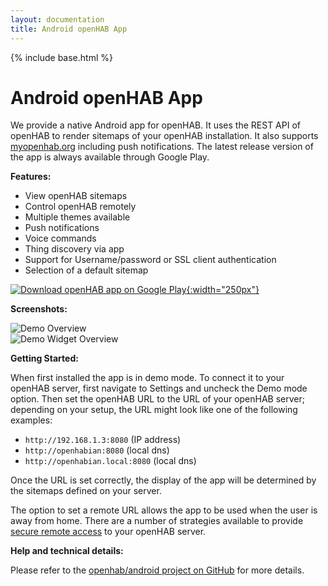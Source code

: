 ```yaml
---
layout: documentation
title: Android openHAB App
---
```


{% include base.html %}

# Android openHAB App

We provide a native Android app for openHAB.
It uses the REST API of openHAB to render sitemaps of your openHAB installation.
It also supports [myopenhab.org](http://www.myopenhab.org) including push notifications.
The latest release version of the app is always available through Google Play.

**Features:**

* View openHAB sitemaps
* Control openHAB remotely
* Multiple themes available
* Push notifications
* Voice commands
* Thing discovery via app
* Support for Username/password or SSL client authentication
* Selection of a default sitemap

[![Download openHAB app on Google Play](images/google-play-badge.png){:width="250px"}](https://play.google.com/store/apps/details?id=org.openhab.habdroid)

**Screenshots:**

<div class="row">
  <div class="col s12 m5"><img src="images/android_01.png" alt="Demo Overview"></div>
  <div class="col s12 m5"><img src="images/android_02.png" alt="Demo Widget Overview"></div>
</div>

**Getting Started:**

When first installed the app is in demo mode. To connect it to your openHAB server, first navigate to Settings and uncheck the Demo mode option.
Then set the openHAB URL to the URL of your openHAB server; depending on your setup, the URL might look like one of the following examples:
* `http://192.168.1.3:8080` (IP address)
* `http://openhabian:8080` (local dns)
* `http://openhabian.local:8080` (local dns)

Once the URL is set correctly, the display of the app will be determined by the sitemaps defined on your server. 

The option to set a remote URL allows the app to be used when the user is away from home. There are a number of 
strategies available to provide [secure remote access]({{base}}/installation/security.html) to your openHAB server.

**Help and technical details:**

Please refer to the [openhab/android project on GitHub](https://github.com/openhab/openhab.android) for more details.
